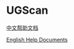 # UGScan

[中文帮助文档](https://helps.ugscan.com/)

[English Help Documents](https://helps.ugscan.com/v/en/)

